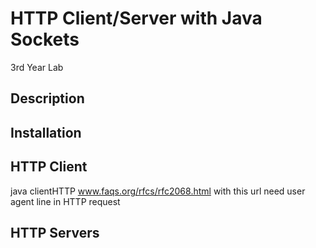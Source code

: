 # HTTP Client/Server with Java Sockets
3rd Year Lab
## Description

## Installation

## HTTP Client
java clientHTTP www.faqs.org/rfcs/rfc2068.html
with this url need user agent line in HTTP request
## HTTP Servers